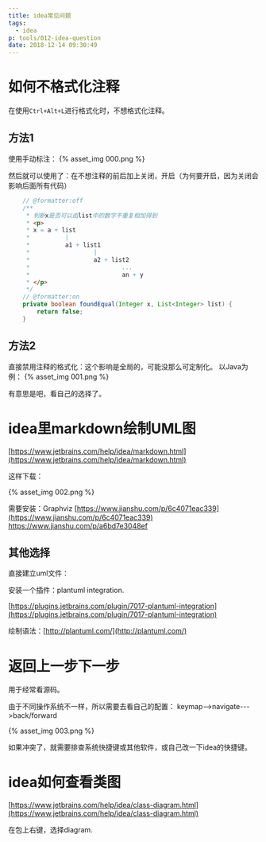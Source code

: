 ```yaml
---
title: idea常见问题
tags:
  - idea
p: tools/012-idea-question
date: 2018-12-14 09:30:49
---
```


# 如何不格式化注释
在使用`Ctrl+Alt+L`进行格式化时，不想格式化注释。

## 方法1
使用手动标注：
{% asset_img 000.png %}

然后就可以使用了：在不想注释的前后加上关闭，开启（为何要开启，因为关闭会影响后面所有代码）
```java
	// @formatter:off
	/**
	 * 判断x是否可以由list中的数字不重复相加得到
	 * <p>
	 * x = a + list
	 *          |
	 *          a1 + list1
	 *                  |
	 *                  a2 + list2
	 *                          ...
	 *                          an + y
	 * </p>
	 */
	// @formatter:on
	private boolean foundEqual(Integer x, List<Integer> list) {
		return false;
	}
```
## 方法2
直接禁用注释的格式化：这个影响是全局的，可能没那么可定制化。
以Java为例：
{% asset_img 001.png %}

有意思是吧，看自己的选择了。

# idea里markdown绘制UML图

[https://www.jetbrains.com/help/idea/markdown.html](https://www.jetbrains.com/help/idea/markdown.html)

这样下载：

{% asset_img 002.png %}

需要安装：Graphviz
[https://www.jianshu.com/p/6c4071eac339](https://www.jianshu.com/p/6c4071eac339)
https://www.jianshu.com/p/a6bd7e3048ef


## 其他选择
直接建立uml文件：

安装一个插件：plantuml integration.

[https://plugins.jetbrains.com/plugin/7017-plantuml-integration](https://plugins.jetbrains.com/plugin/7017-plantuml-integration)

绘制语法：[http://plantuml.com/](http://plantuml.com/)

# 返回上一步下一步
用于经常看源码。

由于不同操作系统不一样，所以需要去看自己的配置： keymap-->navigate--->back/forward

{% asset_img 003.png %}

如果冲突了，就需要排查系统快捷键或其他软件，或自己改一下idea的快捷键。

# idea如何查看类图
[https://www.jetbrains.com/help/idea/class-diagram.html](https://www.jetbrains.com/help/idea/class-diagram.html)

在包上右键，选择diagram.


